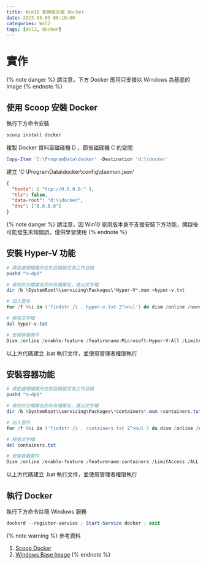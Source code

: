```yaml
---
title: Win10 家用版安裝 Docker
date: 2023-05-05 00:10:00
categories: Wsl2
tags: [Wsl2, docker]
---
```


# 實作
{% note danger %}
請注意，下方 Docker 應用只支援以 Ｗindows 為基底的 Image
{% endnote %}

## 使用 Scoop 安裝 Docker
執行下方命令安裝
```powershell
scoop install docker
```

<!--more-->

複製 Docker 資料至磁碟機 D ，節省磁碟機 C 的空間
```powershell
Copy-Item 'C:\ProgramData\docker' -Destination 'd:\\docker'
```

建立 'C:\ProgramData\docker\config\daemon.json'
```json
{
  "hosts": [ "tcp://0.0.0.0:" ],
  "tls": false,
  "data-root": "d:\\docker",
  "dns": ["8.8.8.8"]
}
```

{% note danger %}
請注意，因 Win10 家用版本身不支援安裝下方功能，開啟後可能發生未知錯誤，僅供學習使用
{% endnote %}

## 安裝 Hyper-V 功能
```powershell
# 將批處理檔案所在的目錄設定為工作目錄
pushd "%~dp0"

# 尋找符合檔案名的所有檔案名，匯出文字檔
dir /b %SystemRoot%\servicing\Packages\*Hyper-V*.mum >hyper-v.txt

# 加入套件
for /f %%i in ('findstr /i . hyper-v.txt 2^>nul') do dism /online /norestart /add-package:"%SystemRoot%\servicing\Packages\%%i"

# 移除文字檔
del hyper-v.txt

# 安裝容器套件
Dism /online /enable-feature /featurename:Microsoft-Hyper-V-All /LimitAccess /ALL
```

以上方代碼建立 .bat 執行文件，並使用管理者權限執行

## 安裝容器功能
```powershell
# 將批處理檔案所在的目錄設定為工作目錄
pushd "%~dp0"

# 尋找符合檔案名的所有檔案名，匯出文字檔
dir /b %SystemRoot%\servicing\Packages\*containers*.mum >containers.txt

# 加入套件
for /f %%i in ('findstr /i . containers.txt 2^>nul') do dism /online /norestart /add-package:"%SystemRoot%\servicing\Packages\%%i"

# 移除文字檔
del containers.txt

# 安裝容器套件
Dism /online /enable-feature /featurename:containers /LimitAccess /ALL
```

以上方代碼建立 .bat 執行文件，並使用管理者權限執行

## 執行 Docker
執行下方命令註冊 Ｗindows 服務
```powershell
dockerd --register-service ; Start-Service docker ; exit
```

{% note warning %}
參考資料
1. [Scoop Docker](https://scoop.sh/#/apps?q=docker&s=0&d=1&o=true)
2. [Windows Base Image](https://learn.microsoft.com/zh-tw/virtualization/windowscontainers/manage-containers/container-base-images)
{% endnote %}